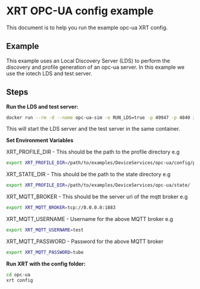 # XRT OPC-UA config example

This document is to help you run the example opc-ua XRT config.

## Example

This example uses an Local Discovery Server (LDS) to perform the discovery and profile generation of an opc-ua server.
In this example we use the iotech LDS and test server.

## Steps

**Run the LDS and test server:**

```bash
docker run --rm -d --name opc-ua-sim -e RUN_LDS=true -p 49947 -p 4840 iotechsys/dev-edgexpert-opc-ua-test-server:1.8.6.dev-x86_64
```

This will start the LDS server and the test server in the same container.

**Set Environment Variables**

XRT_PROFILE_DIR - This should be the path to the profile directory e.g

```bash
export XRT_PROFILE_DIR=/path/to/examples/DeviceServices/opc-ua/config/profiles/
```

XRT_STATE_DIR - This should be the path to the state directory e.g

```bash
export XRT_PROFILE_DIR=/path/to/examples/DeviceServices/opc-ua/state/
```

XRT_MQTT_BROKER - This should be the server uri of the mqtt broker e.g

```bash
export XRT_MQTT_BROKER=tcp://0.0.0.0:1883
```

XRT_MQTT_USERNAME - Username for the above MQTT broker e.g

```bash
export XRT_MQTT_USERNAME=test
```

XRT_MQTT_PASSWORD - Password for the above MQTT broker

```bash
export XRT_MQTT_PASSWORD=tube
```

**Run XRT with the config folder:**

```bash
cd opc-ua
xrt config
```
